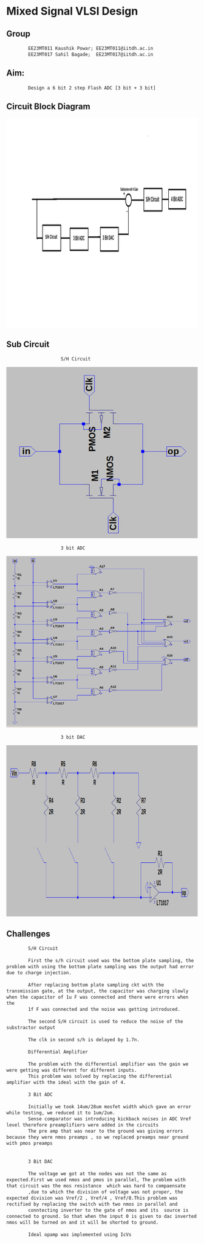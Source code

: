 # Mixed Signal VLSI Design


## Group  
            EE23MT011 Kaushik Powar; EE23MT011@iitdh.ac.in
            EE23MT017 Sahil Bagade;  EE23MT017@iitdh.ac.in            
            

## Aim: 
            Design a 6 bit 2 step Flash ADC [3 bit + 3 bit]

## Circuit Block Diagram 

 
<img src="images/Blockdiag.png" alt="Block Diagram" height="550" width="750"/>

    
    
    
## Sub Circuit 
                        S/H Circuit

<img src="images/Transmission Gate.png" alt="S/H Circuit" height="450" width="550"/>

                        3 bit ADC

<img src="images/3bitADC.png" alt="3bitADC" height="450" width="550"/>

                        3 bit DAC

<img src="images/3bitDAC.png" alt="3bitDAC" height="450" width="550"/>

                        



## Challenges 

            S/H Circuit
            
            First the s/h circuit used was the bottom plate sampling, the problem with using the bottom plate sampling was the output had error due to charge injection.

            After replacing bottom plate sampling ckt with the transmission gate, at the output, the capacitor was charging slowly when the capacitor of 1u F was connected and there were errors when the
            1f F was connected and the noise was getting introduced.

            The second S/H circuit is used to reduce the noise of the substractor output
            
            The clk in second s/h is delayed by 1.7n.

            Differential Amplifier

            The problem with the differential amplifier was the gain we were getting was different for different inputs.
            This problem was solved by replacing the differential amplifier with the ideal with the gain of 4.

            3 Bit ADC
            
            Initially we took 14um/28um mosfet width which gave an error while testing, we reduced it to 1um/2um.
            Sense comparator was introducing kickback noises in ADC Vref level therefore preamplifiers were added in the circuits
            The pre amp that was near to the ground was giving errors because they were nmos preamps , so we replaced preamps near ground with pmos preamps
            
            
            3 Bit DAC

            The voltage we got at the nodes was not the same as expected.First we used nmos and pmos in parallel, The problem with that circuit was the mos resistance  which was hard to compaensate
            ,due to which the division of voltage was not proper, the expected division was Vref/2 , Vref/4 , Vref/8.This problem was rectified by replacing the switch with two nmos in parallel and 
            conntecting inverter to the gate of nmos and its  source is connected to ground. So that when the input 0 is given to dac inverted nmos will be turned on and it will be shorted to ground.

            Ideal opamp was implemented using IcVs

            

            

            


            








